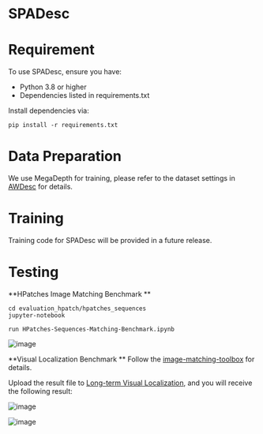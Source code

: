 # SPADesc

# Requirement
To use SPADesc, ensure you have:

* Python 3.8 or higher
*  Dependencies listed in requirements.txt

Install dependencies via:
```
pip install -r requirements.txt
```

# Data Preparation
We use MegaDepth for training, please refer to the dataset settings in [AWDesc](https://github.com/vignywang/AWDesc/tree/main) for details. 

# Training
Training code for SPADesc will be provided in a future release. 

# Testing

**HPatches Image Matching Benchmark
**
```
cd evaluation_hpatch/hpatches_sequences
jupyter-notebook

run HPatches-Sequences-Matching-Benchmark.ipynb
```
![image](https://github.com/user-attachments/assets/10a021d0-4986-4e5d-bb30-96e7b0af0041)


**Visual Localization Benchmark
**
Follow the [image-matching-toolbox](https://github.com/GrumpyZhou/image-matching-toolbox?tab=readme-ov-file) for details.

Upload the result file to [Long-term Visual Localization](https://www.visuallocalization.net/benchmark/), and you will receive the following result:

![image](https://github.com/user-attachments/assets/bffd2583-bab2-4704-b584-1a0e5d8591ad)


![image](https://github.com/user-attachments/assets/2c880661-4e2b-47ba-b561-f1f696dd926b)
